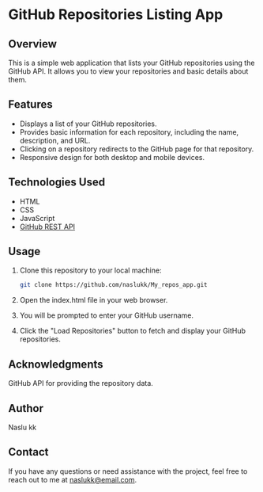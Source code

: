 # GitHub Repositories Listing App

## Overview

This is a simple web application that lists your GitHub repositories using the GitHub API. It allows you to view your repositories and basic details about them.

## Features

- Displays a list of your GitHub repositories.
- Provides basic information for each repository, including the name, description, and URL.
- Clicking on a repository redirects to the GitHub page for that repository.
- Responsive design for both desktop and mobile devices.

## Technologies Used

- HTML
- CSS
- JavaScript
- [GitHub REST API](https://docs.github.com/en/rest)

## Usage

1. Clone this repository to your local machine:

   ```bash
   git clone https://github.com/naslukk/My_repos_app.git

2. Open the index.html file in your web browser.

3. You will be prompted to enter your GitHub username.

4. Click the "Load Repositories" button to fetch and display your GitHub repositories.

## Acknowledgments

GitHub API for providing the repository data.

## Author
Naslu kk

## Contact
If you have any questions or need assistance with the project, feel free to reach out to me at naslukk@email.com.